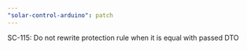 ```yaml
---
"solar-control-arduino": patch
---
```


SC-115: Do not rewrite protection rule when it is equal with passed DTO
